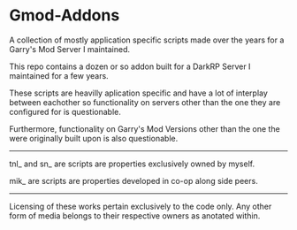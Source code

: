 # Gmod-Addons
                                                            
A collection of mostly application specific scripts made over the years for a Garry's Mod Server I maintained. 

This repo contains a dozen or so addon built for a DarkRP Server I maintained for a few years.

These scripts are heavilly aplication specific and have a lot of interplay between eachother so functionality on servers other than the one they are configured for is questionable.

Furthermore, functionality on Garry's Mod Versions other than the one the were originally built upon is also questionable.

------------------------------------------------------------------------------------------------------------------------------------------

tnl_ and sn_ are scripts are properties exclusively owned by myself.

mik_ are scripts are properties developed in co-op along side peers.

------------------------------------------------------------------------------------------------------------------------------------------

Licensing of these works pertain exclusively to the code only. Any other form of media belongs to their respective owners as anotated within.
